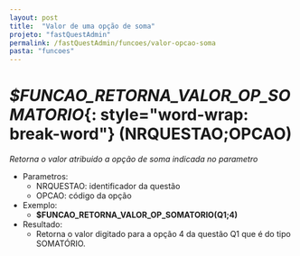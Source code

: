 ```yaml
---
layout: post
title:  "Valor de uma opção de soma"
projeto: "fastQuestAdmin"
permalink: /fastQuestAdmin/funcoes/valor-opcao-soma
pasta: "funcoes"
---	
```


# *$FUNCAO_RETORNA_VALOR_OP_SOMATORIO*{: style="word-wrap: break-word"} (NRQUESTAO;OPCAO)

*Retorna o valor atribuido a opção de soma indicada no parametro*

- Parametros: 
    - NRQUESTAO: identificador da questão
    - OPCAO: código da opção
- Exemplo:
    - **$FUNCAO_RETORNA_VALOR_OP_SOMATORIO(Q1;4)**
- Resultado:
    - Retorna o valor digitado para a opção 4 da questão Q1 que é do tipo SOMATÓRIO.